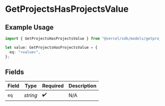 # GetProjectsHasProjectsValue

## Example Usage

```typescript
import { GetProjectsHasProjectsValue } from "@vercel/sdk/models/getprojectsop.js";

let value: GetProjectsHasProjectsValue = {
  eq: "<value>",
};
```

## Fields

| Field              | Type               | Required           | Description        |
| ------------------ | ------------------ | ------------------ | ------------------ |
| `eq`               | *string*           | :heavy_check_mark: | N/A                |